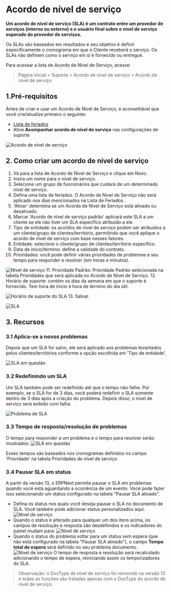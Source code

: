 # Acordo de nível de serviço



**Um acordo de nível de serviço (SLA) é um contrato entre um provedor de serviços (interno ou externo) e o usuário final sobre o nível de serviço esperado do provedor de serviços.**


Os SLAs são baseados em resultados e seu objetivo é definir especificamente o cronograma em que o Cliente receberá o serviço. Os SLAs não definem como o serviço em si é fornecido ou entregue.


Para acessar a lista de Acordo de Nível de Serviço, acesse:
> Página inicial > Suporte > Acordo de nível de serviço > Acordo de nível de serviço


## 1.Pré-requisitos


Antes de criar e usar um Acordo de Nível de Serviço, é aconselhável que você crie/atualize primeiro o seguinte:


* [Lista de feriados](/docs/pt/human-resources/holiday-list)
* Ative **Acompanhar acordo de nível de serviço** nas configurações de suporte


![Acordo de nível de serviço](/files/sla-setting.png)


## 2. Como criar um acordo de nível de serviço


1. Vá para a lista de Acordo de Nível de Serviço e clique em Novo.
2. Insira um nome para o nível de serviço.
3. Selecione um grupo de funcionários que cuidará de um determinado nível de serviço.
4. Defina uma lista de feriados. O Acordo de Nível de Serviço não será aplicado nos dias mencionados na Lista de Feriados.
5. 'Ativar' determina se um Acordo de Nível de Serviço está ativado ou desativado.
6. Marcar 'Acordo de nível de serviço padrão' aplicará este SLA a um cliente se ele não tiver um SLA específico atribuído a ele.
7. Tipo de entidade: os acordos de nível de serviço podem ser atribuídos a um cliente/grupo de clientes/território, permitindo que você aplique o acordo de nível de serviço com base nesses fatores.
8. Entidade: selecione o cliente/grupo de clientes/território específico.
9. Data de início/término: define a validade do contrato.
10. Prioridades: você pode definir várias prioridades de problemas e seu tempo para responder e resolver (em horas e minutos).


![Nível de serviço](/files/priorities.png)
11. Prioridade Padrão: Prioridade Padrão selecionada na tabela Prioridades que será aplicada no Acordo de Nível de Serviço.
12. Horário de suporte: contém os dias da semana em que o suporte é fornecido. Tem hora de início e hora de término do dia útil.


![Horário de suporte do SLA](/files/sla-support-hours.png)
13. Salvar.


![SLA](/files/sla.png)


## 3. Recursos


### 3.1 Aplica-se a novos problemas


Depois que um SLA for salvo, ele será aplicado aos problemas levantados pelos clientes/territórios conforme a opção escolhida em 'Tipo de entidade'.


![SLA em questão](/files/sla-entity-type.png)


### 3.2 Redefinindo um SLA


Um SLA também pode ser redefinido até que o tempo não falhe. Por exemplo, se o SLA for de 3 dias, você poderá redefinir o SLA somente dentro de 3 dias após a criação do problema. Depois disso, o nível de serviço será exibido com falha.


![Problema de SLA](/files/reset-sla.gif)


### 3.3 Tempo de resposta/resolução de problemas


O tempo para responder a um problema e o tempo para resolver serão mostrados:
 ![SLA em questão](/files/sla-in-issue.png)


Esses tempos são baseados nos cronogramas definidos no campo 'Prioridade' na tabela Prioridades do nível de serviço.


### 3.4 Pausar SLA em status


A partir da versão 13, o ERPNext permite pausar o SLA em problemas quando você está aguardando a ocorrência de um evento. Você pode fazer isso selecionando um status configurado na tabela "Pausar SLA ativado".


* Defina os status nos quais você deseja pausar o SLA no documento de SLA. Você também pode adicionar status personalizados aqui.
![Nível de serviço](/files/pause-sla.png)
* Quando o status é alterado para qualquer um dos itens acima, os campos de resolução e resposta são desdefinidos e os indicadores do painel mudam para:
![Nível de serviço](/files/hold-indicator.png)
* Quando o status do problema voltar para um status sem espera (que não está configurado na tabela "Pausar SLA ativado"), o campo **Tempo total de espera** será definido no seu problema documento.
![Nível de serviço](/files/total-hold-time.png)
O tempo de resposta e resolução será recalculado adicionando o tempo de espera, reiniciando assim os temporizadores do SLA.


> Observação: o DocType de nível de serviço foi removido na versão 13 e todas as funções são tratadas apenas com o DocType do acordo de nível de serviço.




